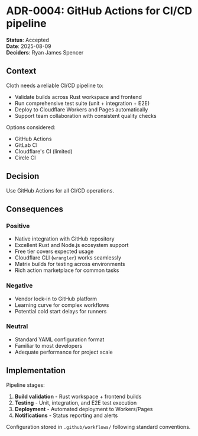 # ADR-0004: GitHub Actions for CI/CD pipeline

**Status**: Accepted  
**Date**: 2025-08-09  
**Deciders**: Ryan James Spencer  

## Context

Cloth needs a reliable CI/CD pipeline to:
- Validate builds across Rust workspace and frontend
- Run comprehensive test suite (unit + integration + E2E)
- Deploy to Cloudflare Workers and Pages automatically
- Support team collaboration with consistent quality checks

Options considered:
- GitHub Actions
- GitLab CI
- Cloudflare's CI (limited)
- Circle CI

## Decision

Use GitHub Actions for all CI/CD operations.

## Consequences

### Positive
- Native integration with GitHub repository
- Excellent Rust and Node.js ecosystem support
- Free tier covers expected usage
- Cloudflare CLI (`wrangler`) works seamlessly
- Matrix builds for testing across environments
- Rich action marketplace for common tasks

### Negative
- Vendor lock-in to GitHub platform
- Learning curve for complex workflows
- Potential cold start delays for runners

### Neutral
- Standard YAML configuration format
- Familiar to most developers
- Adequate performance for project scale

## Implementation

Pipeline stages:
1. **Build validation** - Rust workspace + frontend builds
2. **Testing** - Unit, integration, and E2E test execution  
3. **Deployment** - Automated deployment to Workers/Pages
4. **Notifications** - Status reporting and alerts

Configuration stored in `.github/workflows/` following standard conventions.